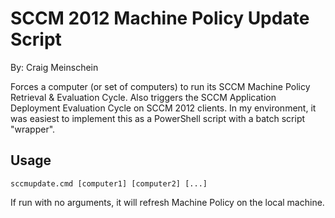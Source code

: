 SCCM 2012 Machine Policy Update Script
======================================
By: Craig Meinschein

Forces a computer (or set of computers) to run its SCCM Machine Policy
Retrieval & Evaluation Cycle. Also triggers the SCCM Application Deployment
Evaluation Cycle on SCCM 2012 clients. In my environment, it was easiest to
implement this as a PowerShell script with a batch script "wrapper".

Usage
-----
	sccmupdate.cmd [computer1] [computer2] [...]

If run with no arguments, it will refresh Machine Policy on the
local machine.
